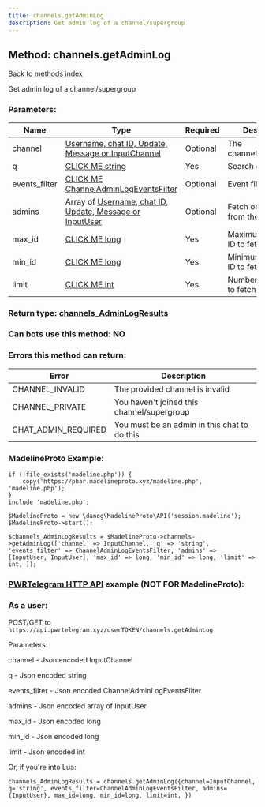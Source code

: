```yaml
---
title: channels.getAdminLog
description: Get admin log of a channel/supergroup
---
```

## Method: channels.getAdminLog  
[Back to methods index](index.md)


Get admin log of a channel/supergroup

### Parameters:

| Name     |    Type       | Required | Description |
|----------|---------------|----------|-------------|
|channel|[Username, chat ID, Update, Message or InputChannel](../types/InputChannel.md) | Optional|The channel/supergroup|
|q|[CLICK ME string](../types/string.md) | Yes|Search query|
|events\_filter|[CLICK ME ChannelAdminLogEventsFilter](../types/ChannelAdminLogEventsFilter.md) | Optional|Event filter|
|admins|Array of [Username, chat ID, Update, Message or InputUser](../types/InputUser.md) | Optional|Fetch only actions from these admins|
|max\_id|[CLICK ME long](../types/long.md) | Yes|Maximum message ID to fetch|
|min\_id|[CLICK ME long](../types/long.md) | Yes|Minimum message ID to fetch|
|limit|[CLICK ME int](../types/int.md) | Yes|Number of results to fetch|


### Return type: [channels\_AdminLogResults](../types/channels_AdminLogResults.md)

### Can bots use this method: **NO**


### Errors this method can return:

| Error    | Description   |
|----------|---------------|
|CHANNEL_INVALID|The provided channel is invalid|
|CHANNEL_PRIVATE|You haven't joined this channel/supergroup|
|CHAT_ADMIN_REQUIRED|You must be an admin in this chat to do this|


### MadelineProto Example:


```
if (!file_exists('madeline.php')) {
    copy('https://phar.madelineproto.xyz/madeline.php', 'madeline.php');
}
include 'madeline.php';

$MadelineProto = new \danog\MadelineProto\API('session.madeline');
$MadelineProto->start();

$channels_AdminLogResults = $MadelineProto->channels->getAdminLog(['channel' => InputChannel, 'q' => 'string', 'events_filter' => ChannelAdminLogEventsFilter, 'admins' => [InputUser, InputUser], 'max_id' => long, 'min_id' => long, 'limit' => int, ]);
```

### [PWRTelegram HTTP API](https://pwrtelegram.xyz) example (NOT FOR MadelineProto):



### As a user:

POST/GET to `https://api.pwrtelegram.xyz/userTOKEN/channels.getAdminLog`

Parameters:

channel - Json encoded InputChannel

q - Json encoded string

events_filter - Json encoded ChannelAdminLogEventsFilter

admins - Json encoded  array of InputUser

max_id - Json encoded long

min_id - Json encoded long

limit - Json encoded int




Or, if you're into Lua:

```
channels_AdminLogResults = channels.getAdminLog({channel=InputChannel, q='string', events_filter=ChannelAdminLogEventsFilter, admins={InputUser}, max_id=long, min_id=long, limit=int, })
```


